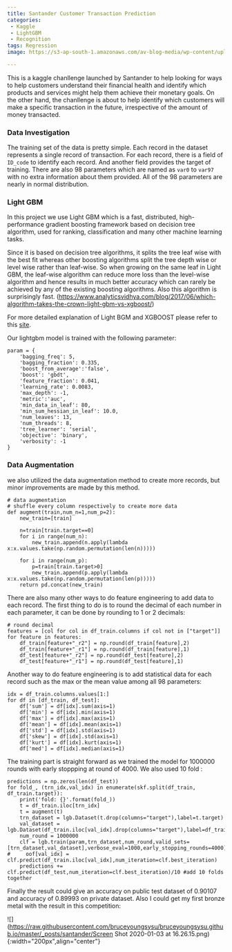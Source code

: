 ```yaml
---
title: Santander Customer Transaction Prediction
categories:
 - Kaggle
 - LightGBM
 - Recognition
tags: Regression
image: https://s3-ap-south-1.amazonaws.com/av-blog-media/wp-content/uploads/2017/06/11194227/depth.png

---
```


This is a kaggle chanllenge launched by Santander to help looking for ways to help customers understand their financial health and identify which products and services might help them achieve their monetary goals. On the other hand, the chanllenge is about to help identify which customers will make a specific transaction in the future, irrespective of the amount of money transacted. 

### Data Investigation

The training set of the data is pretty simple. Each record in the dataset represents a single record of transaction. For each record, there is a field of `ID_code` to identify each record. And another field provides the target of training. There are also 98 parameters which are named as `var0` to `var97` with no extra information about them provided. All of the 98 parameters are nearly in normal distribution.

### Light GBM

In this project we use Light GBM which is a fast, distributed, high-performance gradient boosting framework based on decision tree algorithm, used for ranking, classification and many other machine learning tasks.

Since it is based on decision tree algorithms, it splits the tree leaf wise with the best fit whereas other boosting algorithms split the tree depth wise or level wise rather than leaf-wise. So when growing on the same leaf in Light GBM, the leaf-wise algorithm can reduce more loss than the level-wise algorithm and hence results in much better accuracy which can rarely be achieved by any of the existing boosting algorithms. Also this algorithm is surprisingly fast. (https://www.analyticsvidhya.com/blog/2017/06/which-algorithm-takes-the-crown-light-gbm-vs-xgboost/)

For more detailed explanation of Light BGM and XGBOOST please refer to this [site](https://www.analyticsvidhya.com/blog/2017/06/which-algorithm-takes-the-crown-light-gbm-vs-xgboost/).

Our lightgbm model is trained with the following parameter:

```
param = {
    'bagging_freq': 5,
    'bagging_fraction': 0.335,
    'boost_from_average':'false',
    'boost': 'gbdt',
    'feature_fraction': 0.041,
    'learning_rate': 0.0083,
    'max_depth': -1,
    'metric':'auc',
    'min_data_in_leaf': 80,
    'min_sum_hessian_in_leaf': 10.0,
    'num_leaves': 13,
    'num_threads': 8,
    'tree_learner': 'serial',
    'objective': 'binary', 
    'verbosity': -1
}
```

### Data Augmentation

we also utilized the data augmentation method to create more records, but minor improvements are made by this method.

```
# data augmentation
# shuffle every column respectively to create more data 
def augment(train,num_n=1,num_p=2):
    new_train=[train]
    
    n=train[train.target==0]
    for i in range(num_n):
        new_train.append(n.apply(lambda x:x.values.take(np.random.permutation(len(n)))))
    
    for i in range(num_p):
        p=train[train.target>0]
        new_train.append(p.apply(lambda x:x.values.take(np.random.permutation(len(p)))))
    return pd.concat(new_train)
```

There are also many other ways to do feature engineering to add data to each record. The first thing to do is to round the decimal of each number in each parameter, it can be done by rounding to 1 or 2 decimals:

```
# round decimal
features = [col for col in df_train.columns if col not in ["target"]]
for feature in features:
    df_train[feature+"_r2"] = np.round(df_train[feature],2)
    df_train[feature+"_r1"] = np.round(df_train[feature],1)
    df_test[feature+"_r2"] = np.round(df_test[feature],2)
    df_test[feature+"_r1"] = np.round(df_test[feature],1)
```

Another way to do feature engineering is to add statistical data for each record such as the max or the mean value among all 98 parameters:

```
idx = df_train.columns.values[1:]
for df in [df_train, df_test]:
    df['sum'] = df[idx].sum(axis=1)
    df['min'] = df[idx].min(axis=1)
    df['max'] = df[idx].max(axis=1)
    df['mean'] = df[idx].mean(axis=1)
    df['std'] = df[idx].std(axis=1)
    df['skew'] = df[idx].std(axis=1)
    df['kurt'] = df[idx].kurt(axis=1)
    df['med'] = df[idx].median(axis=1)
```

The training part is straight forward as we trained the model for 1000000 rounds with early stoppping at round of 4000. We also used 10 fold :

```
predictions = np.zeros(len(df_test))
for fold_, (trn_idx,val_idx) in enumerate(skf.split(df_train, df_train.target)):
    print('fold: {}'.format(fold_))
    t = df_train.iloc[trn_idx]
    t = augment(t)
    trn_dataset = lgb.Dataset(t.drop(columns="target"),label=t.target)
    val_dataset = lgb.Dataset(df_train.iloc[val_idx].drop(columns="target"),label=df_train.iloc[val_idx].target)
    num_round = 1000000
    clf = lgb.train(param,trn_dataset,num_round,valid_sets=[trn_dataset,val_dataset],verbose_eval=1000,early_stopping_rounds=4000)
#     oof[val_idx] = clf.predict(df_train.iloc[val_idx],num_iteration=clf.best_iteration)
    predictions += clf.predict(df_test,num_iteration=clf.best_iteration)/10 #add 10 folds together
```

Finally the result could give an accuracy on public test dataset of 0.90107 and accuracy of 0.89993 on private dataset. Also I could get my first bronze metal with the result in this competition:

![](https://raw.githubusercontent.com/bruceyoungsysu/bruceyoungsysu.github.io/master/_posts/santander/Screen Shot 2020-01-03 at 16.26.15.png){:width="200px",align="center"}

